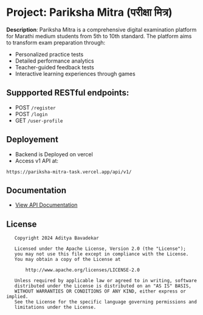 # Project: Pariksha Mitra (परीक्षा मित्र)
**Description**: Pariksha Mitra is a comprehensive digital examination platform for Marathi medium students from 5th to 10th standard. The platform aims to transform exam preparation through:
- Personalized practice tests
- Detailed performance analytics
- Teacher-guided feedback tests
- Interactive learning experiences through games

## Suppported RESTful endpoints:
- POST `/register`
- POST `/login`
- GET `/user-profile`

## Deployement
- Backend is Deployed on vercel
- Access v1 API at:
```
https://pariksha-mitra-task.vercel.app/api/v1/
```

## Documentation
- [View API Documentation](https://app.swaggerhub.com/apis/BVKRADITYA/pariksha-mitra/1.0.0)

## License
```
   Copyright 2024 Aditya Bavadekar

   Licensed under the Apache License, Version 2.0 (the "License");
   you may not use this file except in compliance with the License.
   You may obtain a copy of the License at

       http://www.apache.org/licenses/LICENSE-2.0

   Unless required by applicable law or agreed to in writing, software
   distributed under the License is distributed on an "AS IS" BASIS,
   WITHOUT WARRANTIES OR CONDITIONS OF ANY KIND, either express or implied.
   See the License for the specific language governing permissions and
   limitations under the License.
```
